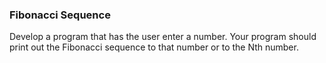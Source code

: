 ### Fibonacci Sequence
Develop a program that has the user enter a number. Your program should print out the Fibonacci sequence to that number or to the Nth number.